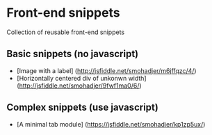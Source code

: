 # Front-end snippets
Collection of reusable front-end snippets

## Basic snippets (no javascript)

- [Image with a label] (http://jsfiddle.net/smohadjer/m6jffqzc/4/)
- [Horizontally centered div of unkonwn width] (http://jsfiddle.net/smohadjer/9fwf1ma0/6/)

## Complex snippets (use javascript)
- [A minimal tab module] (https://jsfiddle.net/smohadjer/kp1zp5ux/)
